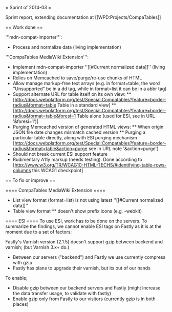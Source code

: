 = Sprint of 2014-03 =

Sprint report, extending documentation at [[WPD:Projects/CompaTables]]

== Work done ==

'''mdn-compat-importer''':
* Process and normalize data (living implementation)

'''CompaTables MediaWiki Extension''':
* Implement mdn-compat-importer ''[[#Current normalized data]]'' (living implementation)
* Relies on Memcached to save/purge/re-use chunks of HTML
* Allow manage markup-free text arrays (e.g. in format=table, the word "Unsupported" be in a dd tag, while in format=list it can be in a abbr tag)
* Support alternate URL for table itself on its own view:
** [http://docs.webplatform.org/test/Special:Compatables?feature=border-radius&format=table Table in a standard view]
** [http://docs.webplatform.org/test/Special:Compatables?feature=border-radius&format=table&foresi=1 Table alone (used for ESI, see in URL '&foresi=1')]
* Purging Memcached version of generated HTML views:
** When origin JSON file date changes mismatch cached version
** Purging a particular table directly, along with ESI purging mechanism  [http://docs.webplatform.org/test/Special:Compatables?feature=border-radius&format=table&action=purge see in URL note '&action=purge']
* Should not break current ESI support feature
* Rudimentary A11y markup (needs testing). Done according to [http://www.w3.org/TR/WCAG10-HTML-TECHS/#identifying-table-rows-columns this WCAG1 checkpoint]


== To fix or improve ==

==== CompaTables MediaWiki Extension ====
* List view format (format=list) is not using latest ''[[#Current normalized data]]'' 
* Table view format 
** doesn't show prefix icons (e.g. -webkit)

==== ESI ====
To use ESI, work has to be done on the servers. To summarize the findings, we cannot enable ESI tags on Fastly as it is at the moment due to a set of factors:

Fastly's Varnish version (2.1.5) doesn't support gzip between backend and varnish; (but Varnish 3.x+ do.)
* Between our servers ("backend") and Fastly we use currently compress with gzip
* Fastly has plans to upgrade their varnish, but its out of our hands

To enable;
* Disable gzip between our backend servers and Fastly (might increase the data transfer usage, to validate with fastly)
* Enable gzip only from Fastly to our visitors (currently gzip is in both places)